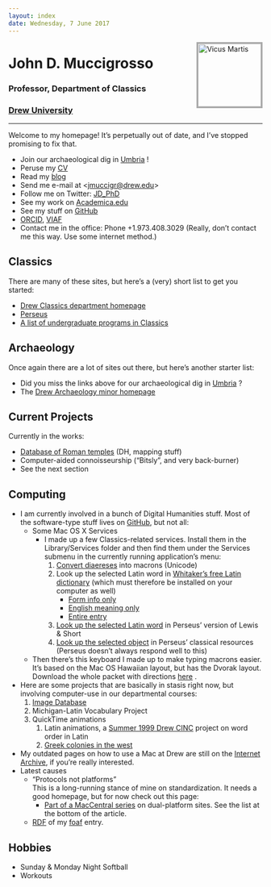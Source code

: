 ```yaml
---
layout: index
date: Wednesday, 7 June 2017
---
```


<img src="http://www.users.drew.edu/jmuccigr/images/dig.jpg" alt="Vicus Martis" 
     style="
       width:1250x; 
       height:125px; 
       float:right;
       border: solid 3px darkgray;
       " />

# John D. Muccigrosso

### Professor, Department of Classics

### [Drew University](https://www.drew.edu/)

- - -

<!-- 
### Welcome
 -->

Welcome to my homepage! It’s perpetually out of date, and I’ve stopped promising to fix that.

-   Join our archaeological dig in [Umbria](http://www.users.drew.edu/jmuccigr/vicusadmartis/) !
-   Peruse my [CV](/CV/CV.html)
-   Read my [blog](https://de-vita-sua.blogspot.com/)
-   Send me e-mail at &lt;[jmuccigr@drew.edu](mailto:jmuccigr@drew.edu?subject=Sent%20from%20your%20website)&gt;
-   Follow me on Twitter: [JD\_PhD](https://twitter.com/JD_PhD)
-   See my work on [Academica.edu](https://drew.academia.edu/JohnMuccigrosso)
-   See my stuff on [GitHub](https://github.com/jmuccigr/)
-   [ORCID](https://orcid.org/0000-0002-9877-1043), [VIAF](https://viaf.org/viaf/309849093/)
-   Contact me in the office: Phone +1.973.408.3029 (Really, don’t contact me this way. Use some internet method.)

## Classics

There are many of these sites, but here’s a (very) short list to get you started:
-   [Drew Classics department homepage](http://www.drew.edu/classics/?)
-   [Perseus](http://www.perseus.tufts.edu/)
-   [A list of undergraduate programs in Classics](https://cdn.rawgit.com/Jmuccigr/classics_programs/a39a4d38ef2b7ceff4f696fec57979086ce0aa9d/Undergrad_Classics.html)

## Archaeology

Once again there are a lot of sites out there, but here’s another starter list:
-   Did you miss the links above for our archaeological dig in [Umbria](http://www.users.drew.edu/jmuccigr/vicusadmartis/) ?
-   The [Drew Archaeology minor homepage](http://www.drew.edu/anthropology/archaeology-minor)

## Current Projects

Currently in the works:
-   [Database of Roman temples](http://romeresearchgroup.org/mapping/) (DH, mapping stuff)
-   Computer-aided connoisseurship (“Bitsly”, and very back-burner)
-   See the next section

## Computing

-   I am currently involved in a bunch of Digital Humanities stuff. Most of the software-type stuff lives on [GitHub](https://github.com/Jmuccigr), but not all:
    -   Some Mac OS X Services
        -   I made up a few Classics-related services. Install them in the Library/Services folder and then find them under the Services submenu in the currently running application’s menu:
            1.  [Convert diaereses](http://www.users.drew.edu/jmuccigr/services/ConverttoMacrons.service) into macrons (Unicode)
            2.  Look up the selected Latin word in [Whitaker’s free Latin dictionary](http://www.erols.com/whitaker/wordsmac.htm) (which must therefore be installed on your computer as well)
                -   [Form info only](http://www.users.drew.edu/jmuccigr/services/LookUpinLatinDictionaryforForm.service)
                -   [English meaning only](http://www.users.drew.edu/jmuccigr/services/LookUpinLatinDictionaryforEnglish.service)
                -   [Entire entry](http://www.users.drew.edu/jmuccigr/services/LookupinLatinDictionary.service)
            3.  [Look up the selected Latin word](http://www.users.drew.edu/jmuccigr/services/LookupinLatinPerseus.service) in Perseus’ version of Lewis & Short
            4.  [Look up the selected object](http://www.users.drew.edu/jmuccigr/services/LookupobjectinPerseus.service) in Perseus’ classical resources (Perseus doesn’t always respond well to this)
    -   Then there’s this keyboard I made up to make typing macrons easier. It’s based on the Mac OS Hawaiian layout, but has the Dvorak layout. Download the whole packet with directions [here](http://www.users.drew.edu/jmuccigr/latin/DvH.sitx) .
-   Here are some projects that are basically in stasis right now, but involving computer-use in our departmental courses:
    1.  [Image Database](http://www.depts.drew.edu/classics/db.html)
    2.  Michigan-Latin Vocabulary Project
    3.  QuickTime animations
        1.  Latin animations, a [Summer 1999 Drew CINC](http://www.users.drew.edu/jmuccigr/cinc/) project on word order in Latin
        2.  [Greek colonies in the west](http://www.users.drew.edu/jmuccigr/colonies/)
-   My outdated pages on how to use a Mac at Drew are still on the [Internet Archive](https://web.archive.org/web/20011001000000*/http://www.users.drew.edu/jmuccigr/mac/), if you’re really interested.
-   Latest causes
    -   “Protocols not platforms”  
        This is a long-running stance of mine on standardization. It needs a good homepage, but for now check out this page:
        -   [Part of a MacCentral series](http://maccentral.macworld.com/news/0006/08.dual.shtml) on dual-platform sites. See the list at the bottom of the article.
    -   [RDF](foaf.rdf) of my [foaf](http://www.foaf-project.org/) entry.

## Hobbies

-   Sunday & Monday Night Softball
-   Workouts
